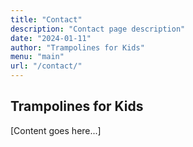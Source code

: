 ```yaml
---
title: "Contact"
description: "Contact page description"
date: "2024-01-11"
author: "Trampolines for Kids"
menu: "main"
url: "/contact/"
---
```


## Trampolines for Kids

[Content goes here...]
